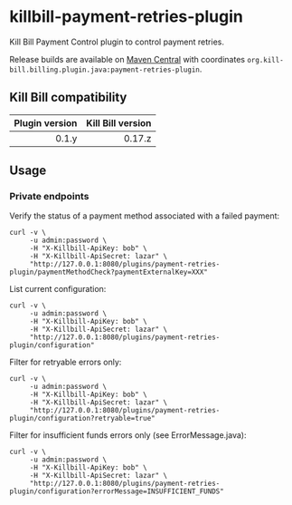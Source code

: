 killbill-payment-retries-plugin
===============================

Kill Bill Payment Control plugin to control payment retries.

Release builds are available on [Maven Central](http://search.maven.org/#search%7Cga%7C1%7Cg%3A%22org.kill-bill.billing.plugin.java%22%20AND%20a%3A%22payment-retries-plugin%22) with coordinates `org.kill-bill.billing.plugin.java:payment-retries-plugin`.

Kill Bill compatibility
-----------------------

| Plugin version | Kill Bill version |
| -------------: | ----------------: |
| 0.1.y          | 0.17.z            |


Usage
-----

### Private endpoints

Verify the status of a payment method associated with a failed payment:

```
curl -v \
     -u admin:password \
     -H "X-Killbill-ApiKey: bob" \
     -H "X-Killbill-ApiSecret: lazar" \
     "http://127.0.0.1:8080/plugins/payment-retries-plugin/paymentMethodCheck?paymentExternalKey=XXX"
```

List current configuration:

```
curl -v \
     -u admin:password \
     -H "X-Killbill-ApiKey: bob" \
     -H "X-Killbill-ApiSecret: lazar" \
     "http://127.0.0.1:8080/plugins/payment-retries-plugin/configuration"
```

Filter for retryable errors only:

```
curl -v \
     -u admin:password \
     -H "X-Killbill-ApiKey: bob" \
     -H "X-Killbill-ApiSecret: lazar" \
     "http://127.0.0.1:8080/plugins/payment-retries-plugin/configuration?retryable=true"
```

Filter for insufficient funds errors only (see ErrorMessage.java):

```
curl -v \
     -u admin:password \
     -H "X-Killbill-ApiKey: bob" \
     -H "X-Killbill-ApiSecret: lazar" \
     "http://127.0.0.1:8080/plugins/payment-retries-plugin/configuration?errorMessage=INSUFFICIENT_FUNDS"
```

